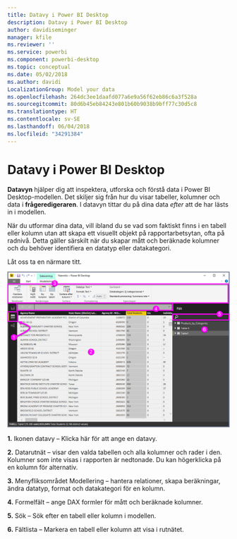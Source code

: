 ```yaml
---
title: Datavy i Power BI Desktop
description: Datavy i Power BI Desktop
author: davidiseminger
manager: kfile
ms.reviewer: ''
ms.service: powerbi
ms.component: powerbi-desktop
ms.topic: conceptual
ms.date: 05/02/2018
ms.author: davidi
LocalizationGroup: Model your data
ms.openlocfilehash: 264dc3ee1daafd077a6e9a56f62eb86c6a3f528a
ms.sourcegitcommit: 80d6b45eb84243e801b60b9038b9bff77c30d5c8
ms.translationtype: HT
ms.contentlocale: sv-SE
ms.lasthandoff: 06/04/2018
ms.locfileid: "34291384"
---
```

# <a name="data-view-in-power-bi-desktop"></a>Datavy i Power BI Desktop
**Datavyn** hjälper dig att inspektera, utforska och förstå data i Power BI Desktop-modellen. Det skiljer sig från hur du visar tabeller, kolumner och data i **frågeredigeraren**. I datavyn tittar du på dina data *efter* att de har lästs in i modellen.

När du utformar dina data, vill ibland du se vad som faktiskt finns i en tabell eller kolumn utan att skapa ett visuellt objekt på rapportarbetsytan, ofta på radnivå. Detta gäller särskilt när du skapar mått och beräknade kolumner och du behöver identifiera en datatyp eller datakategori.

Låt oss ta en närmare titt.

![](media/desktop-data-view/dataview_fullscreen.png)

**1.** Ikonen datavy – Klicka här för att ange en datavy.

**2.** Datarutnät – visar den valda tabellen och alla kolumner och rader i den. Kolumner som inte visas i rapporten är nedtonade. Du kan högerklicka på en kolumn för alternativ.

**3.** Menyfliksområdet Modellering – hantera relationer, skapa beräkningar, ändra datatyp, format och datakategori för en kolumn.

**4.** Formelfält – ange DAX formler för mått och beräknade kolumner.

**5.** Sök – Sök efter en tabell eller kolumn i modellen.

**6.** Fältlista – Markera en tabell eller kolumn att visa i rutnätet.

